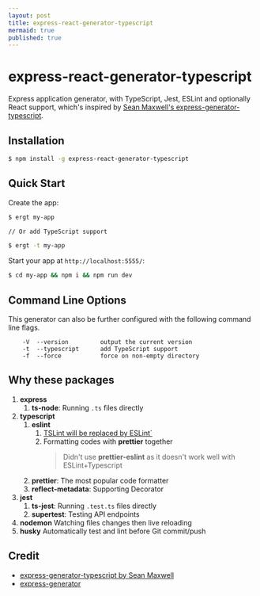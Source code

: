 ```yaml
---
layout: post
title: express-react-generator-typescript 
mermaid: true
published: true
---
```


# express-react-generator-typescript
Express application generator, with TypeScript, Jest, ESLint and optionally React support, which's inspired by [Sean Maxwell's express-generator-typescript](https://www.npmjs.com/package/express-generator-typescript).


## Installation

```sh
$ npm install -g express-react-generator-typescript
```

## Quick Start

Create the app:

```bash
$ ergt my-app

// Or add TypeScript support

$ ergt -t my-app

```

Start your app at `http://localhost:5555/`:

```bash
$ cd my-app && npm i && npm run dev
```

## Command Line Options

This generator can also be further configured with the following command line flags.

        -V  --version         output the current version
        -t  --typescript      add TypeScript support
        -f  --force           force on non-empty directory

## Why these packages

1. **express** 
    1. **ts-node**: Running `.ts` files directly
1. **typescript**
    1. **eslint**
        1. [TSLint will be replaced by ESLint`](https://github.com/palantir/tslint/issues/4534)
        1. Formatting codes with **prettier** together
            >Didn't use **prettier-eslint** as it doesn't work well with ESLint+Typescript
    1. **prettier**: The most popular code formatter
    1. **reflect-metadata**: Supporting Decorator
1. **jest**
    1. **ts-jest**: Running `.test.ts` files directly
    1. **supertest**: Testing API endpoints
1. **nodemon**
    Watching files changes then live reloading
1. **husky**
    Automatically test and lint before Git commit/push

## Credit
* [express-generator-typescript by Sean Maxwell](https://www.npmjs.com/package/express-generator-typescript)
* [express-generator](https://www.npmjs.com/package/express-generator)

